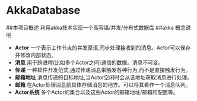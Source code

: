 # AkkaDatabase
##本项目概述
利用akka技术实现一个高容错/并发/分布式数据库
##akka 概念说明
* **Actor** 一个表示工作节点的并发原语,同步处理接收到的消息。Actor可以保存并修改内部状态。
* **消息** 用于跨进程(比如多个Actor之间)通信的数据。消息不可变。
* **传递** 一种软件开发范式,通过传递消息来触发各种行为,而不是直接触发行为。
* **邮箱地址** 消息传递的目标地址,当Actor空闲时会从该地址获取消息进行处理。
* **邮箱** 在Actor处理消息前具体存储消息的地方。可以将其看作一个消息队列。
* **Actor系统** 多个Actor的集合以及这些Actor的邮箱地址/邮箱和配置等。
 